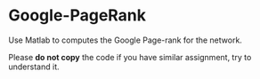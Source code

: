 # Google-PageRank
Use Matlab to computes the Google Page-rank for the network.

Please **do not copy** the code if you have similar assignment, try to understand it.
